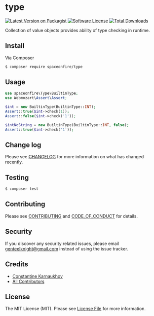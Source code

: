 # type

[![Latest Version on Packagist][ico-version]][link-packagist]
[![Software License][ico-license]](LICENSE.md)
[![Total Downloads][ico-downloads]][link-downloads]

Collection of value objects provides ability of type checking in runtime.

## Install

Via Composer

```bash
$ composer require spaceonfire/type
```

## Usage

```php
use spaceonfire\Type\BuiltinType;
use Webmozart\Assert\Assert;

$int = new BuiltinType(BuiltinType::INT);
Assert::true($int->check(1));
Assert::false($int->check('1'));

$intNoString = new BuiltinType(BuiltinType::INT, false);
Assert::true($int->check('1'));
```

## Change log

Please see [CHANGELOG](CHANGELOG.md) for more information on what has changed recently.

## Testing

```bash
$ composer test
```

## Contributing

Please see [CONTRIBUTING](CONTRIBUTING.md) and [CODE_OF_CONDUCT](CODE_OF_CONDUCT.md) for details.

## Security

If you discover any security related issues, please email genteelknight@gmail.com instead of using the issue tracker.

## Credits

- [Constantine Karnaukhov][link-author]
- [All Contributors][link-contributors]

## License

The MIT License (MIT). Please see [License File](LICENSE.md) for more information.

[ico-version]: https://img.shields.io/packagist/v/spaceonfire/type.svg?style=flat-square
[ico-license]: https://img.shields.io/badge/license-MIT-brightgreen.svg?style=flat-square
[ico-downloads]: https://img.shields.io/packagist/dt/spaceonfire/type.svg?style=flat-square
[link-packagist]: https://packagist.org/packages/spaceonfire/type
[link-downloads]: https://packagist.org/packages/spaceonfire/type
[link-author]: https://github.com/hustlahusky
[link-contributors]: ../../contributors

